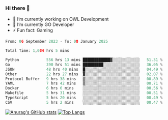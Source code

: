 ### Hi there 👋 

- 🔭 I’m currently working on OWL Development
- 🌱 I’m currently GO Developer
-  ⚡ Fun fact: Gaming
  
  <!--
- 👯 I’m looking to collaborate on ...
- 🤔 I’m looking for help with ...
- 💬 Ask me about ...
- 📫 How to reach me: ...
- 😄 Pronouns: ...
-->

<!--START_SECTION:waka-->

```python
From: 06 September 2023 - To: 08 January 2025

Total Time: 1,084 hrs 5 mins

Python            556 hrs 13 mins ████████████▓░░░░░░░░░░░░   51.31 %
Go                390 hrs 51 mins █████████░░░░░░░░░░░░░░░░   36.05 %
JSON              48 hrs 40 mins  █░░░░░░░░░░░░░░░░░░░░░░░░   04.49 %
Other             22 hrs 27 mins  ▓░░░░░░░░░░░░░░░░░░░░░░░░   02.07 %
Protocol Buffer   9 hrs 38 mins   ▒░░░░░░░░░░░░░░░░░░░░░░░░   00.89 %
YAML              7 hrs 42 mins   ▒░░░░░░░░░░░░░░░░░░░░░░░░   00.71 %
Docker            6 hrs 6 mins    ░░░░░░░░░░░░░░░░░░░░░░░░░   00.56 %
Makefile          5 hrs 31 mins   ░░░░░░░░░░░░░░░░░░░░░░░░░   00.51 %
TypeScript        5 hrs 20 mins   ░░░░░░░░░░░░░░░░░░░░░░░░░   00.49 %
CSV               5 hrs 2 mins    ░░░░░░░░░░░░░░░░░░░░░░░░░   00.47 %
```

<!--END_SECTION:waka-->

[![Anurag's GitHub stats](https://github-readme-stats.vercel.app/api?username=aebalz&show_icons=true&theme=codeSTACKr)](https://github.com/anuraghazra/github-readme-stats)
[![Top Langs](https://github-readme-stats.vercel.app/api/top-langs/?username=aebalz&layout=compact&card_width=350&theme=codeSTACKr)](https://github.com/anuraghazra/github-readme-stats)
<!-- [![Readme Card](https://github-readme-stats.vercel.app/api/pin/?username=aebalz&repo=go-gin-gone&show_owner=true)](https://github.com/anuraghazra/github-readme-stats)-->
